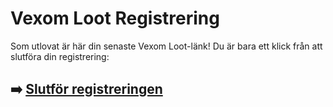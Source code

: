 # Vexom Loot Registrering

Som utlovat är här din senaste Vexom Loot-länk! Du är bara ett klick från att slutföra din registrering:

## ➡️ [Slutför registreringen](https://tinyurl.com/6h4j5kc)